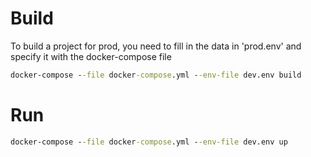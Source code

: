 ﻿# Build

To build a project for prod, you need to fill in the data in 'prod.env' and specify it with the docker-compose file

```cmd
docker-compose --file docker-compose.yml --env-file dev.env build
```

# Run

```cmd
docker-compose --file docker-compose.yml --env-file dev.env up
```